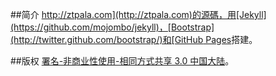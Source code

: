 ##简介
[http://ztpala.com](http://ztpala.com)的源碼，用[Jekyll](https://github.com/mojombo/jekyll)，[Bootstrap](http://twitter.github.com/bootstrap/)和[GitHub Pages](http://pages.github.com/)搭建。

##版权
[署名-非商业性使用-相同方式共享 3.0 中国大陆](http://creativecommons.org/licenses/by-nc-sa/3.0/cn/)。
